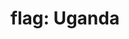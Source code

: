 ---
layout: flags
title: "flag: Uganda"
emoji: flag_uganda
permalink: 🇺🇬.html
image: assets/img/3moji/flag_uganda.png
---